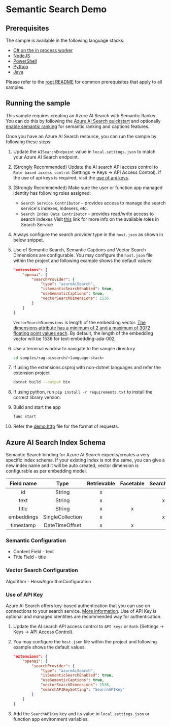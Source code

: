 # Semantic Search Demo

## Prerequisites

The sample is available in the following language stacks:

* [C# on the in process worker](csharp-inproc/)
* [NodeJS](nodejs/)
* [PowerShell](powershell/)
* [Python](python/)
* [Java](java/)

Please refer to the [root README](../../README.md#requirements) for common prerequisites that apply to all samples.

## Running the sample

This sample requires creating an Azure AI Search with Semantic Ranker. You can do this by following the [Azure AI Search quickstart](https://learn.microsoft.com/en-us/azure/search/search-create-service-portal)
and optionally [enable semantic ranking](https://learn.microsoft.com/en-us/azure/search/semantic-how-to-enable-disable?tabs=enable-portal) for semantic ranking and captions features.

Once you have an Azure AI Search resource, you can run the sample by following these steps:

1. Update the `AISearchEndpoint` value in `local.settings.json` to match your Azure AI Search endpoint.
1. (Strongly Recommended) Update the AI search API access control to `Role based access control` (Settings -> Keys -> API Access Control). If the use of api keys is required, visit the [use of api keys](#use-of-api-key).
1. (Strongly Recommended) Make sure the user or function app managed identity has following roles assigned:
    * `Search Service Contributor` – provides access to manage the search service's indexes, indexers, etc.
    * `Search Index Data Contributor` – provides read/write access to search indexes
    Visit [this](https://learn.microsoft.com/azure/search/search-security-rbac#built-in-roles-used-in-search) link for more info on the available roles in Search Service
1. Always configure the search provider type in the `host.json` as shown in below snippet.
1. Use of Semantic Search, Semantic Captions and Vector Search Dimensions are configurable. You may configure the `host.json` file within the project and following example shows the default values:

    ```json
    "extensions": {
        "openai": {
            "searchProvider": {
                "type": "azureAiSearch",
                "isSemanticSearchEnabled": true,
                "useSemanticCaptions": true,
                "vectorSearchDimensions": 1536
            }
        }
    }
    ```

    `VectorSearchDimensions` is length of the embedding vector. [The dimensions attribute has a minimum of 2 and a maximum of 3072 floating point values each](https://learn.microsoft.com/azure/search/search-get-started-vector#:~:text=dimensions%20attribute%20has%20a%20minimum%20of%202%20and%20a%20maximum%20of%203072%20floating%20point%20values%20each). By default, the length of the embedding vector will be 1536 for text-embedding-ada-002.

1. Use a terminal window to navigate to the sample directory

    ```sh
    cd samples/rag-aisearch/<language-stack>
    ```

1. If using the extensions.csproj with non-dotnet languages and refer the extension project

    ```sh
    dotnet build --output bin
    ```
2. If using python, run `pip install -r requirements.txt` to install the correct library version.
1. Build and start the app

    ```sh
    func start
    ```

1. Refer the [demo.http](demo.http) file for the format of requests.

## Azure AI Search Index Schema

Semantic Search binding for Azure AI Search expects/creates a very specific index schema. If your existing index is not the same, you can give a new index name and it will be auto created, vector dimension is configurable as per embedding model.

| Field name | Type             | Retrievable | Facetable | Searchable | Analyzer    | Dimensions  |
|:----------:|:----------------:|:-----------:|:---------:|:----------:|:-----------:|:-----------:|
| id         | String           | x           |           |            |             |             |
| text       | String           | x           |           | x          |             |             |
| title      | String           | x           | x         |            |             |             |
| embeddings | SingleCollection | x           |           | x          | EnMicrosoft | 1536        |
| timestamp  | DateTimeOffset   | x           | x         |            |             |             |

### Semantic Configuration

* Content Field - text
* Title Field - title

### Vector Search Configuration

Algorithm - HnswAlgorithmConfiguration

### Use of API Key

Azure AI Search offers key-based authentication that you can use on connections to your search service. [More information](https://learn.microsoft.com/azure/search/search-security-api-keys). Use of API Key is optional and managed identities are recommended way for authentication.

1. Update the AI search API access control to `API keys` or `Both` (Settings -> Keys -> API Access Control).
1. You may configure the `host.json` file within the project and following example shows the default values:

    ```json
    "extensions": {
        "openai": {
            "searchProvider": {
                "type": "azureAiSearch",
                "isSemanticSearchEnabled": true,
                "useSemanticCaptions": true,
                "vectorSearchDimensions": 1536,
                "searchAPIKeySetting": "SearchAPIKey"
            }
        }
    }
    ```

1. Add the `SearchAPIKey` key and its value in `local.settings.json` or function app environment variables.
